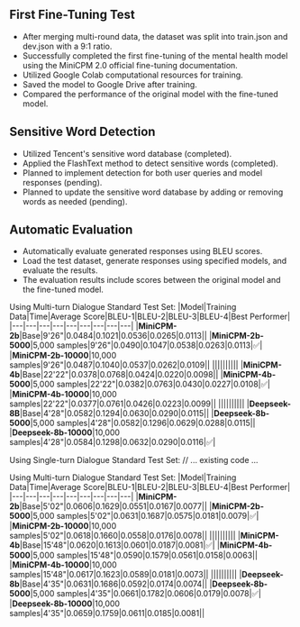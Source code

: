 ## First Fine-Tuning Test
- After merging multi-round data, the dataset was split into train.json and dev.json with a 9:1 ratio.
- Successfully completed the first fine-tuning of the mental health model using the MiniCPM 2.0 official fine-tuning documentation.
- Utilized Google Colab computational resources for training.
- Saved the model to Google Drive after training.
- Compared the performance of the original model with the fine-tuned model.


## Sensitive Word Detection
- Utilized Tencent's sensitive word database (completed).
- Applied the FlashText method to detect sensitive words (completed).
- Planned to implement detection for both user queries and model responses (pending).
- Planned to update the sensitive word database by adding or removing words as needed (pending).


## Automatic Evaluation
- Automatically evaluate generated responses using BLEU scores.
- Load the test dataset, generate responses using specified models, and evaluate the results.
- The evaluation results include scores between the original model and the fine-tuned model.


Using Multi-turn Dialogue Standard Test Set:
|Model|Training Data|Time|Average Score|BLEU-1|BLEU-2|BLEU-3|BLEU-4|Best Performer|
|---|---|---|---|---|---|---|---|---|
|**MiniCPM-2b**|Base|9'26"|0.0484|0.1021|0.0536|0.0265|0.0113||
|**MiniCPM-2b-5000**|5,000 samples|9'26"|0.0490|0.1047|0.0538|0.0263|0.0113|✅|
|**MiniCPM-2b-10000**|10,000 samples|9'26"|0.0487|0.1040|0.0537|0.0262|0.0109||
||||||||||
|**MiniCPM-4b**|Base|22'22"|0.0378|0.0768|0.0424|0.0220|0.0098||
|**MiniCPM-4b-5000**|5,000 samples|22'22"|0.0382|0.0763|0.0430|0.0227|0.0108|✅|
|**MiniCPM-4b-10000**|10,000 samples|22'22"|0.0377|0.0761|0.0426|0.0223|0.0099||
||||||||||
|**Deepseek-8B**|Base|4'28"|0.0582|0.1294|0.0630|0.0290|0.0115||
|**Deepseek-8b-5000**|5,000 samples|4'28"|0.0582|0.1296|0.0629|0.0288|0.0115||
|**Deepseek-8b-10000**|10,000 samples|4'28"|0.0584|0.1298|0.0632|0.0290|0.0116|✅|


Using Single-turn Dialogue Standard Test Set:
// ... existing code ...

Using Multi-turn Dialogue Standard Test Set:
|Model|Training Data|Time|Average Score|BLEU-1|BLEU-2|BLEU-3|BLEU-4|Best Performer|
|---|---|---|---|---|---|---|---|---|
|**MiniCPM-2b**|Base|5'02"|0.0606|0.1629|0.0551|0.0167|0.0077||
|**MiniCPM-2b-5000**|5,000 samples|5'02"|0.0631|0.1687|0.0575|0.0181|0.0079|✅|
|**MiniCPM-2b-10000**|10,000 samples|5'02"|0.0618|0.1660|0.0558|0.0176|0.0078||
||||||||||
|**MiniCPM-4b**|Base|15'48"|0.0620|0.1613|0.0601|0.0187|0.0081|✅|
|**MiniCPM-4b-5000**|5,000 samples|15'48"|0.0590|0.1579|0.0561|0.0158|0.0063||
|**MiniCPM-4b-10000**|10,000 samples|15'48"|0.0617|0.1623|0.0589|0.0181|0.0073||
||||||||||
|**Deepseek-8b**|Base|4'35"|0.0631|0.1686|0.0592|0.0174|0.0074||
|**Deepseek-8b-5000**|5,000 samples|4'35"|0.0661|0.1782|0.0606|0.0179|0.0078|✅|
|**Deepseek-8b-10000**|10,000 samples|4'35"|0.0659|0.1759|0.0611|0.0185|0.0081||
